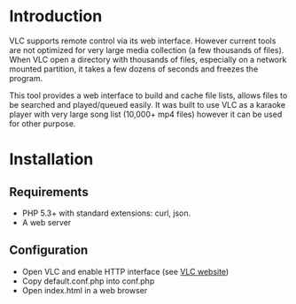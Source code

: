 # Introduction 

VLC supports remote control via its web interface. However current tools are not optimized for very large media collection (a few thousands of files). When VLC open a directory with thousands of files, especially on a network mounted partition, it takes a few dozens of seconds and freezes the program.

This tool provides a web interface to build and cache file lists, allows files to be searched and played/queued easily. It was built to use VLC as a karaoke player with very large song list (10,000+ mp4 files) however it can be used for other purpose.

# Installation

## Requirements

- PHP 5.3+ with standard extensions: curl, json.
- A web server

## Configuration

- Open VLC and enable HTTP interface (see [VLC website](https://wiki.videolan.org/Documentation:Modules/http_intf/#VLC_2.0.0_and_later))
- Copy default.conf.php into conf.php 
- Open index.html in a web browser
